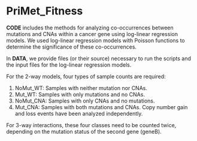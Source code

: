 # PriMet_Fitness

**CODE** includes the methods for analyzing co-occurrences between mutations and CNAs within a cancer gene using log-linear regression models. We used log-linear regression models with Poisson functions to determine the significance of these co-occurrences.

In **DATA**, we provide files (or their source) necessary to run the scripts and the input files for the log-linear regression models.

For the 2-way models, four types of sample counts are required:
1. NoMut_WT: Samples with neither mutation nor CNAs.
2. Mut_WT: Samples with only mutations and no CNAs.
3. NoMut_CNA: Samples with only CNAs and no mutations.
4. Mut_CNA: Samples with both mutations and CNAs. Copy number gain and loss events have been analyzed independently.

For 3-way interactions, these four classes need to be counted twice, depending on the mutation status of the second gene (geneB).